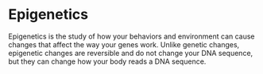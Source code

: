 # Epigenetics

Epigenetics is the study of how your behaviors and environment can cause changes that affect the way your genes work. Unlike genetic changes, epigenetic changes are reversible and do not change your DNA sequence, but they can change how your body reads a DNA sequence.